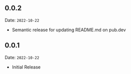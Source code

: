 ## 0.0.2

Date: `2022-10-22`

* Semantic release for updating README.md on pub.dev

## 0.0.1 

Date: `2022-10-22`

* Initial Release
